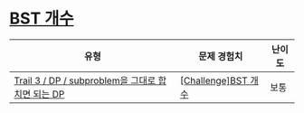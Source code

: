 # [BST 개수](https://en.codetree.ai/trails/complete/curated-cards/challenge-number-of-bst)

|유형|문제 경험치|난이도|
|---|---|---|
|[Trail 3 / DP / subproblem을 그대로 합치면 되는 DP](https://www.codetree.ai/trail-info/novice-high/)|[[Challenge]BST 개수](https://www.codetree.ai/trails/complete/curated-cards/challenge-number-of-bst/)|보통|

